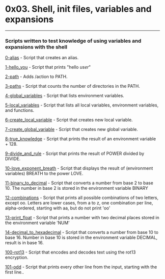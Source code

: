 # 0x03. Shell, init files, variables and expansions
--------
### Scripts written to test knowledge of using variables and expansions with the shell

[0-alias](./0-alias) - Script that creates an alias.

[1-hello_you](./1-hello_you) - Script that prints "hello _user_"

[2-path](./2-path) - Adds /action to PATH.

[3-paths](./3-paths) - Script that counts the number of directories in the PATH.

[4-global_variables](./4-global_variables) - Script that lists environment variables.

[5-local_variables](./5-local_variables) - Script that lists all local variables, environment variables, and functions.

[6-create_local_variable](./6-create_local_variable) - Script that creates new local variable.

[7-create_global_variable](./7-create_global_variable) - Script that creates new global variable.

[8-true_knowledge](./8-true_knowledge) - Script that prints the result of an environment variable + 128.

[9-divide_and_rule](./9-divide_and_rule) - Script that prints the result of POWER divided by DIVIDE.

[10-love_exponent_breath](./10-love_exponent_breath) - Script that displays the result of \(environment variables\) BREATH to the power LOVE.

[11-binary_to_decimal](./11-binary_to_decimal) - Script that converts a number from base 2 to base 10.
The number in base 2 is stored in the environment variable BINARY

[12-combinations](./12-combinations) - Script that prints all possible combinations of two letters, except oo.
Letters are lower cases, from a to z, one combination per line, alpha-ordered, starting with aa, but do not print 'oo'

[13-print_float](./13-print_float) - Script that prints a number with two decimal places stored in the environment variable 'NUM'

[14-decimal_to_hexadecimal](./14-decimal_to_hexadecimal) - Script that converts a number from base 10 to base 16. Number in base 10 is stored in the environment variable DECIMAL, result is in base 16.

[100-rot13](./101-rot13) - Script that encodes and decodes text using the rot13 encryption.

[101-odd](./101-odd) - Script that prints every other line from the input, starting with the first line..

